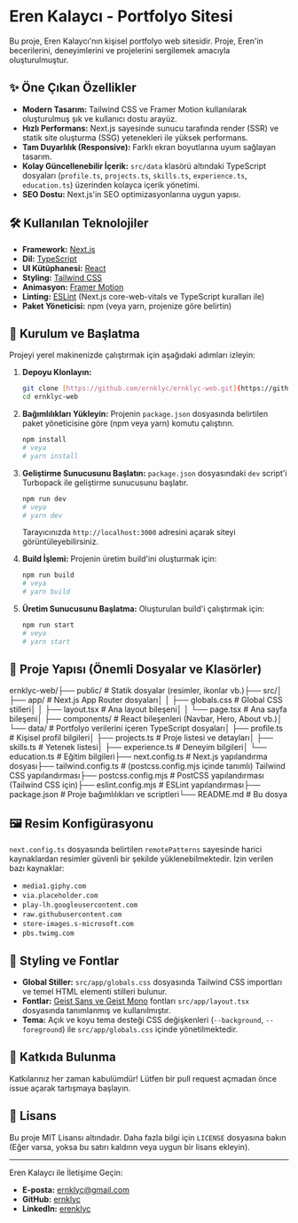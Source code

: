 # Eren Kalaycı - Portfolyo Sitesi

Bu proje, Eren Kalaycı'nın kişisel portfolyo web sitesidir. Proje, Eren'in becerilerini, deneyimlerini ve projelerini sergilemek amacıyla oluşturulmuştur.

## ✨ Öne Çıkan Özellikler

* **Modern Tasarım:** Tailwind CSS ve Framer Motion kullanılarak oluşturulmuş şık ve kullanıcı dostu arayüz.
* **Hızlı Performans:** Next.js sayesinde sunucu tarafında render (SSR) ve statik site oluşturma (SSG) yetenekleri ile yüksek performans.
* **Tam Duyarlılık (Responsive):** Farklı ekran boyutlarına uyum sağlayan tasarım.
* **Kolay Güncellenebilir İçerik:** `src/data` klasörü altındaki TypeScript dosyaları (`profile.ts`, `projects.ts`, `skills.ts`, `experience.ts`, `education.ts`) üzerinden kolayca içerik yönetimi.
* **SEO Dostu:** Next.js'in SEO optimizasyonlarına uygun yapısı.

## 🛠️ Kullanılan Teknolojiler

* **Framework:** [Next.js](https://nextjs.org/)
* **Dil:** [TypeScript](https://www.typescriptlang.org/)
* **UI Kütüphanesi:** [React](https://reactjs.org/)
* **Styling:** [Tailwind CSS](https://tailwindcss.com/)
* **Animasyon:** [Framer Motion](https://www.framer.com/motion/)
* **Linting:** [ESLint](https://eslint.org/) (Next.js core-web-vitals ve TypeScript kuralları ile)
* **Paket Yöneticisi:** npm (veya yarn, projenize göre belirtin)

## 🚀 Kurulum ve Başlatma

Projeyi yerel makinenizde çalıştırmak için aşağıdaki adımları izleyin:

1.  **Depoyu Klonlayın:**
    ```bash
    git clone [https://github.com/ernklyc/ernklyc-web.git](https://github.com/ernklyc/ernklyc-web.git)
    cd ernklyc-web
    ```

2.  **Bağımlılıkları Yükleyin:**
    Projenin `package.json` dosyasında belirtilen paket yöneticisine göre (npm veya yarn) komutu çalıştırın.
    ```bash
    npm install
    # veya
    # yarn install
    ```

3.  **Geliştirme Sunucusunu Başlatın:**
    `package.json` dosyasındaki `dev` script'i Turbopack ile geliştirme sunucusunu başlatır.
    ```bash
    npm run dev
    # veya
    # yarn dev
    ```
    Tarayıcınızda `http://localhost:3000` adresini açarak siteyi görüntüleyebilirsiniz.

4.  **Build İşlemi:**
    Projenin üretim build'ini oluşturmak için:
    ```bash
    npm run build
    # veya
    # yarn build
    ```

5.  **Üretim Sunucusunu Başlatma:**
    Oluşturulan build'i çalıştırmak için:
    ```bash
    npm run start
    # veya
    # yarn start
    ```

## 📂 Proje Yapısı (Önemli Dosyalar ve Klasörler)

ernklyc-web/├── public/                   # Statik dosyalar (resimler, ikonlar vb.)├── src/│   ├── app/                  # Next.js App Router dosyaları│   │   ├── globals.css       # Global CSS stilleri│   │   ├── layout.tsx        # Ana layout bileşeni│   │   └── page.tsx          # Ana sayfa bileşeni│   ├── components/           # React bileşenleri (Navbar, Hero, About vb.)│   └── data/                 # Portfolyo verilerini içeren TypeScript dosyaları│       ├── profile.ts        # Kişisel profil bilgileri│       ├── projects.ts       # Proje listesi ve detayları│       ├── skills.ts         # Yetenek listesi│       ├── experience.ts     # Deneyim bilgileri│       └── education.ts      # Eğitim bilgileri├── next.config.ts            # Next.js yapılandırma dosyası├── tailwind.config.ts        # (postcss.config.mjs içinde tanımlı) Tailwind CSS yapılandırması├── postcss.config.mjs        # PostCSS yapılandırması (Tailwind CSS için)├── eslint.config.mjs         # ESLint yapılandırması├── package.json              # Proje bağımlılıkları ve scriptleri└── README.md                 # Bu dosya
## 🖼️ Resim Konfigürasyonu

`next.config.ts` dosyasında belirtilen `remotePatterns` sayesinde harici kaynaklardan resimler güvenli bir şekilde yüklenebilmektedir. İzin verilen bazı kaynaklar:
* `media1.giphy.com`
* `via.placeholder.com`
* `play-lh.googleusercontent.com`
* `raw.githubusercontent.com`
* `store-images.s-microsoft.com`
* `pbs.twimg.com`

## 🎨 Styling ve Fontlar

* **Global Stiller:** `src/app/globals.css` dosyasında Tailwind CSS importları ve temel HTML elementi stilleri bulunur.
* **Fontlar:** [Geist Sans ve Geist Mono](https://vercel.com/font) fontları `src/app/layout.tsx` dosyasında tanımlanmış ve kullanılmıştır.
* **Tema:** Açık ve koyu tema desteği CSS değişkenleri (`--background`, `--foreground`) ile `src/app/globals.css` içinde yönetilmektedir.

## 🤝 Katkıda Bulunma

Katkılarınız her zaman kabulümdür! Lütfen bir pull request açmadan önce issue açarak tartışmaya başlayın.

## 📄 Lisans

Bu proje MIT Lisansı altındadır. Daha fazla bilgi için `LICENSE` dosyasına bakın (Eğer varsa, yoksa bu satırı kaldırın veya uygun bir lisans ekleyin).

---

Eren Kalaycı ile İletişime Geçin:

* **E-posta:** [ernklyc@gmail.com](mailto:ernklyc@gmail.com)
* **GitHub:** [ernklyc](https://github.com/ernklyc)
* **LinkedIn:** [erenklyc](https://www.linkedin.com/in/erenklyc/)
